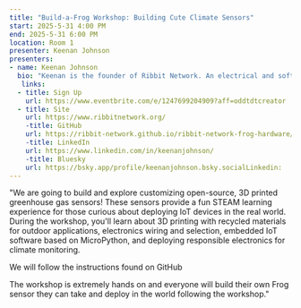 ```yaml
---
title: "Build-a-Frog Workshop: Building Cute Climate Sensors"
start: 2025-5-31 4:00 PM
end: 2025-5-31 6:00 PM
location: Room 1
presenter: Keenan Johnson
presenters:
- name: Keenan Johnson
  bio: "Keenan is the founder of Ribbit Network. An electrical and software engineer by training Keenan leads the Ribbit Network project and consults in the climate tech space after being on the founding team of several startups working on electric aircraft, autonomous submarines, and nuclear fusion."
   links:
  - title: Sign Up
    url: https://www.eventbrite.com/e/1247699204909?aff=oddtdtcreator
  - title: Site
    url: https://www.ribbitnetwork.org/
    -title: GitHub
    url: https://ribbit-network.github.io/ribbit-network-frog-hardware/. 
    -title: LinkedIn
    url: https://www.linkedin.com/in/keenanjohnson/
    -title: Bluesky
    url: https://bsky.app/profile/keenanjohnson.bsky.socialLinkedin:
---
```


"We are going to build and explore customizing open-source, 3D printed greenhouse gas sensors! These sensors provide a fun STEAM learning experience for those curious about deploying IoT devices in the real world. During the workshop, you'll learn about 3D printing with recycled materials for outdoor applications, electronics wiring and selection, embedded IoT software based on MicroPython, and deploying responsible electronics for climate monitoring.

We will follow the instructions found on GitHub

The workshop is extremely hands on and everyone will build their own Frog sensor they can take and deploy in the world following the workshop."
